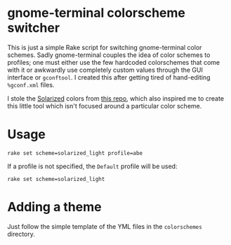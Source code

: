 
gnome-terminal colorscheme switcher
===================================
This is just a simple Rake script for switching gnome-terminal color schemes.
Sadly gnome-terminal couples the idea of color schemes to profiles; one must
either use the few hardcoded colorschemes that come with it or awkwardly
use completely custom values through the GUI interface or `gconftool`. I
created this after getting tired of hand-editing `%gconf.xml` files.

I stole the [Solarized](http://ethanschoonover.com/solarized) colors from
[this repo](https://github.com/sigurdga/gnome-terminal-colors-solarized),
which also inspired me to create this little tool which isn't focused around
a particular color scheme.

Usage
=====
    rake set scheme=solarized_light profile=abe

If a profile is not specified, the `Default` profile will be used:

    rake set scheme=solarized_light

Adding a theme
==============
Just follow the simple template of the YML files in the `colorschemes`
directory.
